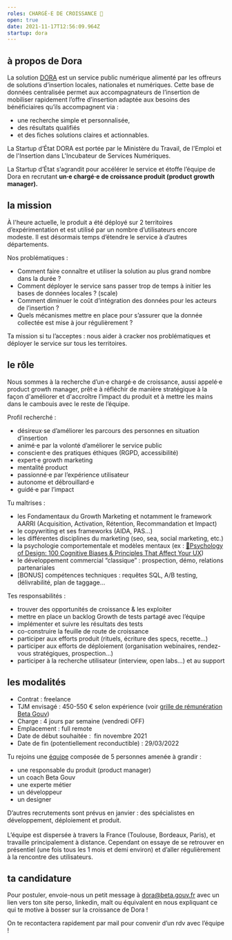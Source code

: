 ```yaml
---
roles: CHARGÉ·E DE CROISSANCE 🌱
open: true
date: 2021-11-17T12:56:09.964Z
startup: dora
---
```

## à propos de Dora

La solution [DORA](https://dora.fabrique.social.gouv.fr/) est un service public numérique alimenté par les offreurs de solutions d’insertion locales, nationales et numériques. Cette base de données centralisée permet aux accompagnateurs de l’insertion de mobiliser rapidement l’offre d’insertion adaptée aux besoins des bénéficiaires qu’ils accompagnent via :

* une recherche simple et personnalisée,
* des résultats qualifiés
* et des fiches solutions claires et actionnables.

La Startup d’État DORA est portée par le Ministère du Travail, de l'Emploi et de l'Insertion dans L'Incubateur de Services Numériques. 

La Startup d’État s’agrandit pour accélérer le service et étoffe l’équipe de Dora en recrutant **un·e chargé·e de croissance produit (product growth manager).**

## la mission

À l'heure actuelle, le produit a été déployé sur 2 territoires d’expérimentation et est utilisé par un nombre d’utilisateurs encore modeste. Il est désormais temps d’étendre le service à d’autres départements.

Nos problématiques : 

* Comment faire connaître et utiliser la solution au plus grand nombre dans la durée ?
* Comment déployer le service sans passer trop de temps à initier les bases de données locales ? (scale)
* Comment diminuer le coût d’intégration des données pour les acteurs de l’insertion ?
* Quels mécanismes mettre en place pour s’assurer que la donnée collectée est mise à jour régulièrement ?

Ta mission si tu l’acceptes : nous aider à cracker nos problématiques et déployer le service sur tous les territoires.

## le rôle

Nous sommes à la recherche d’un·e chargé·e de croissance, aussi appelé·e product growth manager, prêt·e à réfléchir de manière stratégique à la façon d'améliorer et d'accroître l’impact du produit et à mettre les mains dans le cambouis avec le reste de l’équipe.

Profil recherché :

* désireux·se d’améliorer les parcours des personnes en situation d’insertion
* animé·e par la volonté d’améliorer le service public
* conscient·e des pratiques éthiques (RGPD, accessibilité)
* expert·e growth marketing
* mentalité product
* passionné·e par l’expérience utilisateur
* autonome et débrouillard·e 
* guidé·e par l’impact

Tu maîtrises : 

* les Fondamentaux du Growth Marketing et notamment le framework AARRI (Acquisition, Activation, Rétention, Recommandation et Impact)
* le copywriting et ses frameworks (AIDA, PAS…)
* les différentes disciplines du marketing (seo, sea, social marketing, etc.)
* la psychologie comportementale et modèles mentaux (ex : [🧠Psychology of Design: 100 Cognitive Biases & Principles That Affect Your UX](https://growth.design/psychology))
* le développement commercial “classique” : prospection, démo, relations partenariales
* \[BONUS] compétences techniques : requêtes SQL, A/B testing, délivrabilité, plan de taggage...

Tes responsabilités : 

* trouver des opportunités de croissance & les exploiter
* mettre en place un backlog Growth de tests partagé avec l’équipe
* implémenter et suivre les résultats des tests
* co-construire la feuille de route de croissance
* participer aux efforts produit (rituels, écriture des specs, recette…) 
* participer aux efforts de déploiement (organisation webinaires, rendez-vous stratégiques, prospection…)
* participer à la recherche utilisateur (interview, open labs...) et au support

## les modalités

* Contrat : freelance
* TJM envisagé : 450-550 € selon expérience (voir [grille de rémunération Beta Gouv](https://doc.incubateur.net/communaute/travailler-a-beta-gouv/recrutement/les-differents-statuts/independants-freelances/remuneration))
* Charge : 4 jours par semaine (vendredi OFF)
* Emplacement : full remote
* Date de début souhaitée :  fin novembre 2021
* Date de fin (potentiellement reconductible) : 29/03/2022

Tu rejoins une [équipe](https://beta.gouv.fr/startups/dora.html) composée de 5 personnes amenée à grandir : 

* une responsable du produit (product manager)
* un coach Beta Gouv
* une experte métier
* un développeur
* un designer

D’autres recrutements sont prévus en janvier : des spécialistes en développement, déploiement et produit.\
\
L’équipe est dispersée à travers la France (Toulouse, Bordeaux, Paris), et travaille principalement à distance. Cependant on essaye de se retrouver en présentiel (une fois tous les 1 mois et demi environ) et d’aller régulièrement à la rencontre des utilisateurs.

## ta candidature

Pour postuler, envoie-nous un petit message à [dora@beta.gouv.fr](mailto:dora@beta.gouv.fr) avec un lien vers ton site perso, linkedin, malt ou équivalent en nous expliquant ce qui te motive à bosser sur la croissance de Dora ! 

On te recontactera rapidement par mail pour convenir d’un rdv avec l’équipe !